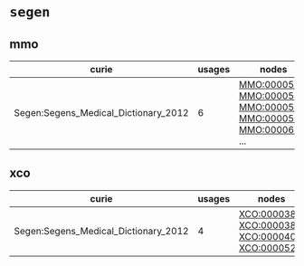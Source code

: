 # `segen`

## mmo

| curie                                |   usages | nodes                                                                                                                                                                                                                                                                                                      |
|--------------------------------------|----------|------------------------------------------------------------------------------------------------------------------------------------------------------------------------------------------------------------------------------------------------------------------------------------------------------------|
| Segen:Segens_Medical_Dictionary_2012 |        6 | [MMO:0000534](http://purl.obolibrary.org/obo/MMO_0000534), [MMO:0000535](http://purl.obolibrary.org/obo/MMO_0000535), [MMO:0000536](http://purl.obolibrary.org/obo/MMO_0000536), [MMO:0000537](http://purl.obolibrary.org/obo/MMO_0000537), [MMO:0000641](http://purl.obolibrary.org/obo/MMO_0000641), ... |

## xco

| curie                                |   usages | nodes                                                                                                                                                                                                                                      |
|--------------------------------------|----------|--------------------------------------------------------------------------------------------------------------------------------------------------------------------------------------------------------------------------------------------|
| Segen:Segens_Medical_Dictionary_2012 |        4 | [XCO:0000386](http://purl.obolibrary.org/obo/XCO_0000386), [XCO:0000387](http://purl.obolibrary.org/obo/XCO_0000387), [XCO:0000400](http://purl.obolibrary.org/obo/XCO_0000400), [XCO:0000529](http://purl.obolibrary.org/obo/XCO_0000529) |


